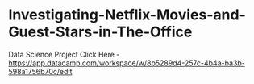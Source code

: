 # Investigating-Netflix-Movies-and-Guest-Stars-in-The-Office
Data Science Project 
Click Here - https://app.datacamp.com/workspace/w/8b5289d4-257c-4b4a-ba3b-598a1756b70c/edit

